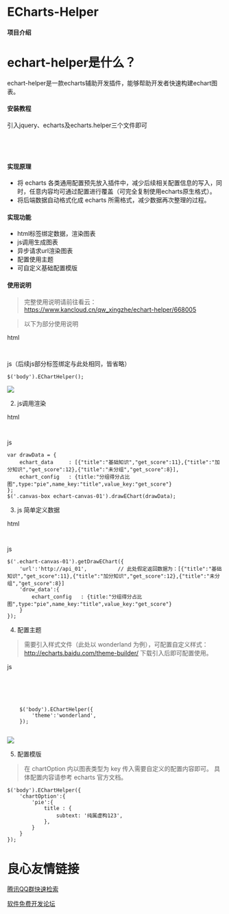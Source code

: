 # ECharts-Helper

#### 项目介绍
# echart-helper是什么？
echart-helper是一款echarts辅助开发插件，能够帮助开发者快速构建echart图表。


#### 安装教程

引入jquery、echarts及echarts.helper三个文件即可
~~~
  
  
  
~~~


#### 实现原理

* 将 echarts 各类通用配置预先放入插件中，减少后续相关配置信息的写入，同时，任意内容均可通过配置进行覆盖（可完全复制使用echarts原生格式）。
* 将后端数据自动格式化成 echarts 所需格式，减少数据再次整理的过程。


#### 实现功能

* html标签绑定数据，渲染图表
* js调用生成图表
* 异步请求url渲染图表
* 配置使用主题
* 可自定义基础配置模版


#### 使用说明

> 完整使用说明请前往看云：https://www.kancloud.cn/qw_xingzhe/echart-helper/668005

> 以下为部分使用说明

html
~~~
  
~~~
js（后续js部分标签绑定与此处相同，皆省略）
~~~
$('body').EChartHelper();
~~~
![](images/screenshot_1529676402975.png)

2. js调用渲染

html
~~~
  
~~~
js
~~~
var drawData = {
    echart_data     : [{"title":"基础知识","get_score":11},{"title":"加分知识","get_score":12},{"title":"未分组","get_score":8}],
    echart_config   : {title:"分组得分占比图",type:"pie",name_key:"title",value_key:"get_score"}
};
$('.canvas-box echart-canvas-01').drawEChart(drawData);
~~~

3. js 简单定义数据

html
~~~
  
~~~
js
~~~
$('.echart-canvas-01').getDrawEChart({
    'url':'http://api_01',			// 此处假定返回数据为：[{"title":"基础知识","get_score":11},{"title":"加分知识","get_score":12},{"title":"未分组","get_score":8}]
    'drow_data':{
        echart_config   : {title:"分组得分占比图",type:"pie",name_key:"title",value_key:"get_score"}
    }           
});
~~~

4. 配置主题

> 需要引入样式文件（此处以 wonderland 为例），可配置自定义样式：http://echarts.baidu.com/theme-builder/ 下载引入后即可配置使用。

js
~~~
  
  
  
  
 
    $('body').EChartHelper({
        'theme':'wonderland',
    });
 
~~~
![](images/screenshot_1529729300149.png)

5. 配置模版

> 在 chartOption 内以图表类型为 key 传入需要自定义的配置内容即可。
> 具体配置内容请参考 echarts 官方文档。

~~~
$('body').EChartHelper({
    'chartOption':{
        'pie':{
            title : {
                subtext: '纯属虚构123',
            },
        }
    }
});
~~~










 # 良心友情链接

[腾讯QQ群快速检索](http://u.720life.cn/s/8cf73f7c)

[软件免费开发论坛](http://u.720life.cn/s/bbb01dc0)